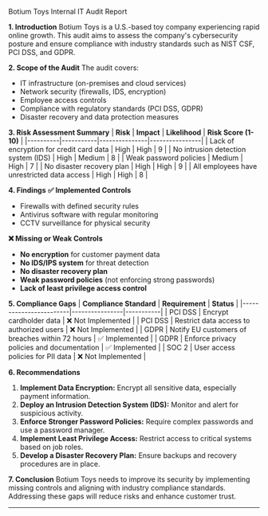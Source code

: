  Botium Toys Internal IT Audit Report

 **1. Introduction**
Botium Toys is a U.S.-based toy company experiencing rapid online growth. This audit aims to assess the company's cybersecurity posture and ensure compliance with industry standards such as NIST CSF, PCI DSS, and GDPR.

 **2. Scope of the Audit**
The audit covers:
- IT infrastructure (on-premises and cloud services)
- Network security (firewalls, IDS, encryption)
- Employee access controls
- Compliance with regulatory standards (PCI DSS, GDPR)
- Disaster recovery and data protection measures

 **3. Risk Assessment Summary**
| **Risk** | **Impact** | **Likelihood** | **Risk Score (1-10)** |
|----------|-----------|---------------|----------------|
| Lack of encryption for credit card data | High | High | 9 |
| No intrusion detection system (IDS) | High | Medium | 8 |
| Weak password policies | Medium | High | 7 |
| No disaster recovery plan | High | High | 9 |
| All employees have unrestricted data access | High | High | 8 |

 **4. Findings**
 **✅ Implemented Controls**
- Firewalls with defined security rules
- Antivirus software with regular monitoring
- CCTV surveillance for physical security

 **❌ Missing or Weak Controls**
- **No encryption** for customer payment data
- **No IDS/IPS system** for threat detection
- **No disaster recovery plan**
- **Weak password policies** (not enforcing strong passwords)
- **Lack of least privilege access control**

 **5. Compliance Gaps**
| **Compliance Standard** | **Requirement** | **Status** |
|------------------------|----------------|-----------|
| PCI DSS | Encrypt cardholder data | ❌ Not Implemented |
| PCI DSS | Restrict data access to authorized users | ❌ Not Implemented |
| GDPR | Notify EU customers of breaches within 72 hours | ✅ Implemented |
| GDPR | Enforce privacy policies and documentation | ✅ Implemented |
| SOC 2 | User access policies for PII data | ❌ Not Implemented |

 **6. Recommendations**
1. **Implement Data Encryption:** Encrypt all sensitive data, especially payment information.
2. **Deploy an Intrusion Detection System (IDS):** Monitor and alert for suspicious activity.
3. **Enforce Stronger Password Policies:** Require complex passwords and use a password manager.
4. **Implement Least Privilege Access:** Restrict access to critical systems based on job roles.
5. **Develop a Disaster Recovery Plan:** Ensure backups and recovery procedures are in place.

 **7. Conclusion**
Botium Toys needs to improve its security by implementing missing controls and aligning with industry compliance standards. Addressing these gaps will reduce risks and enhance customer trust.

---